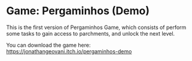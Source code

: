 # Game: Pergaminhos (Demo)
This is the first version of Pergaminhos Game,
which consists of perform some tasks to gain
access to parchments, and unlock the next level.

You can download the game here: https://jonathangeovani.itch.io/pergaminhos-demo